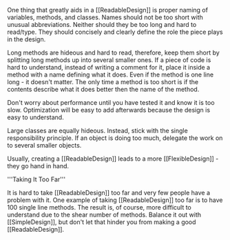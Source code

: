 

One thing that greatly aids in a [[ReadableDesign]] is proper naming of variables, methods, and classes. Names should not be too short with unusual abbreviations. Neither should they be too long and hard to read/type. They should concisely and clearly define the role the piece plays in the design.

Long methods are hideous and hard to read, therefore, keep them short by splitting long methods up into several smaller ones. If a piece of code is hard to understand, instead of writing a comment for it, place it inside a method with a name defining what it does. Even if the method is one line long - it doesn't matter. The only time a method is too short is if the contents describe what it does better then the name of the method.

Don't worry about performance until you have tested it and know it is too slow. Optimization will be easy to add afterwards because the design is easy to understand.

Large classes are equally hideous. Instead, stick with the single responsibility principle. If an object is doing too much, delegate the work on to several smaller objects.

Usually, creating a [[ReadableDesign]] leads to a more [[FlexibleDesign]] - they go hand in hand.


'''Taking It Too Far'''

It is hard to take [[ReadableDesign]] too far and very few people have a problem with it. One example of taking [[ReadableDesign]] too far is to have 100 single line methods. The result is, of course, more difficult to understand due to the shear number of methods. Balance it out with [[SimpleDesign]], but don't let that hinder you from making a good [[ReadableDesign]].